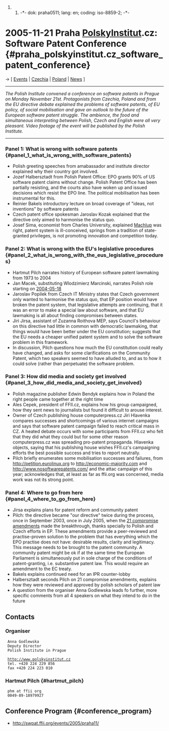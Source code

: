 1.  1.  -\*- dok: praha0511; lang: en; coding: iso-8859-2; -\*-

# 2005-11-21 Praha [PolskyInstitut](PolskyInstitut "wikilink").cz: Software Patent Conference {#praha_polskyinstitut.cz_software_patent_conference}

-\> \[ [ Events](SwpatpenmiEn "wikilink") \| [
Czechia](SwpatczEn "wikilink") \| [ Poland](SwpatplEn "wikilink") \| [
News](SwpatcninoEn "wikilink") \]

------------------------------------------------------------------------

*The Polish Institute convened a conference on software patents in
Prague on Monday November 21st. Protagonists from Czechia, Poland and
from the EU directive debate explained the problems of software patents,
of EU policy, of social mobilisation and gave an outlook to the future
of the European software patent struggle. The ambience, the food and
simultaneous interpreting between Polish, Czech and English were all
very pleasant. Video footage of the event will be published by the
Polish Institute.*

------------------------------------------------------------------------

### Panel 1: What is wrong with software patents {#panel_1_what_is_wrong_with_software_patents}

-   Polish greeting speeches from amabassador and institute director
    explained why their country got involved.
-   Jozef Halbersztadt from Polish Patent Office: EPO grants 90% of US
    software patent claims without change. Polish Patent Office has been
    partially resisting, and the courts also have woken up and issued
    decisions which resist the EPO line. The political mobilisation has
    been instrumental for this.
-   Reinier Bakels introductory lecture on broad coverage of \"ideas,
    not inventions\" by software patents
-   Czech patent office spokesman Jaroslav Kozak explained that the
    directive only aimed to harmonise the status quo.
-   Josef Sima, economist from Charles University, explained
    [Machlup](http://swpat.ffii.org/papers/machlup58/ "wikilink") was
    right, patent system is ill-conceived, springs from a tradition of
    state-granted privileges, is not promoting innovation and
    competition today.

### Panel 2: What is wrong with the EU\'s legislative procedures {#panel_2_what_is_wrong_with_the_eus_legislative_procedures}

-   Hartmut Pilch narrates history of European software patent lawmaking
    from 1973 to 2004
-   Jan Macek, substituting Wlodzimierz Marcinski, narrates Polish role
    starting on [ 2004-05-18](Cons040518En "wikilink")
-   Jaroslav Popilek from Czech IT Ministry states that Czech government
    only wanted to harmonise the status quo, that EP position would have
    broken the patent system, that legislative attempts are continuing,
    that it was an error to make a special law about software, and that
    EU lawmaking is all about finding compromises between states.
-   Jiri Jirsa, assistant of Zuzanna Roithova MEP, says Council\'s
    behaviour on this directive had little in common with democratic
    lawmaking, that things would have been better under the EU
    constitution; suggests that the EU needs a cheaper unified patent
    system and to solve the software problem in this framework.
-   In discussion, Pilch questions how much the EU constitution could
    really have changed, and asks for some clarifications on the
    Community Patent, which two speakers seemed to have alluded to, and
    as to how it could solve (rather than perpetuate) the software
    problem.

### Panel 3: How did media and society get involved {#panel_3_how_did_media_and_society_get_involved}

-   Polish magazine publisher Edwin Bendyk explains how in Poland the
    right people came together at the right time
-   Ales Cepek, president of FFII.cz, explains how his group campaigned,
    how they sent news to journalists but found it difficult to arouse
    interest.
-   Owner of Czech publishing house computerpress.cz Jiri Hlavenka
    compares successes and shortcomings of various internet campaigns
    and says that software patent campaign failed to reach critical mass
    in CZ. A heated debate occurs with some participants from FFII.cz
    who felt that they did what they could but for some other reason
    computerpress.cz was spreading pro-patent propaganda. Hlavenka
    objects, saying that his publishing house wishes FFII.cz\'s
    campaigning efforts the best possible success and tries to report
    neutrally.
-   Pilch briefly enumerates some mobilisation successes and failures,
    from <http://petition.eurolinux.org> to
    <http://economic-majority.com> and
    <http://www.nosoftwarepatents.com/> and the attac campaign of this
    year; acknowledges that, at least as far as ffii.org was concerned,
    media work was not its strong point.

### Panel 4: Where to go from here {#panel_4_where_to_go_from_here}

-   Jirsa explains plans for patent reform and community patent
-   Pilch: the directive became \"our directive\" twice during the
    process, once in September 2003, once in July 2005, when the [21
    compromise
    amendments](http://swpat.ffii.org/papers/europarl0309/amends05/komprom0506.en.pdf "wikilink")
    made the breakthrough, thanks specially to Polish and Czech efforts
    in EP. These amendments provide a peer-reviewed and practise-proven
    solution to the problem that has everything which the EPO practise
    does not have: desirable results, clarity and legitimacy. This
    message needs to be brought to the patent community. A community
    patent might be ok if at the same time the European Parliament is
    simultaneously put in sole charge of the conditions of
    patent-granting, i.e. substantive patent law. This would require an
    amendment to the EC treaty.
-   Bakels explains continued need for an IPR counter-lobby
-   Halbersztadt seconds Pilch on 21 compromise amendments, explains how
    they were reviewed and approved by polish scholars of patent law
-   A question from the organiser Anna Godlewska leads fo further, more
    specific comments from all 4 speakers on what they intend to do in
    the future

## Contacts

### Organiser

` Anna Godlewska`\
` Deputy Director`\
` Polish Institute in Prague`

` `[`http://www.polskyinstitut.cz`](http://www.polskyinstitut.cz)\
` tel. +420 224 229 856`\
` fax +420 224 223 010`

### Hartmut Pilch {#hartmut_pilch}

` phm at ffii org`\
` 0049-89-18979927`

## Conference Program {#conference_program}

-   <http://swpat.ffii.org/events/2005/praha11/>
